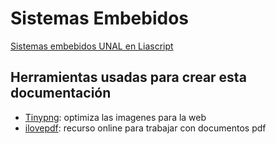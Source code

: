 # Sistemas Embebidos

[Sistemas embebidos UNAL en Liascript](https://liascript.github.io/course/?https://raw.githubusercontent.com/johnnycubides/curso-scorm-sistemas-digitales/main/liascript-course/sistemasEmbebidos/sistemasEmbebidos.md#1)

## Herramientas usadas para crear esta documentación

* [Tinypng](https://tinypng.com): optimiza las imagenes para la web
* [ilovepdf](https://www.ilovepdf.com/es): recurso online para trabajar con documentos pdf

